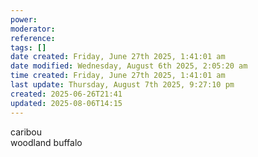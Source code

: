 ```yaml
---
power: 
moderator: 
reference: 
tags: []
date created: Friday, June 27th 2025, 1:41:01 am
date modified: Wednesday, August 6th 2025, 2:05:20 am
time created: Friday, June 27th 2025, 1:41:01 am
last update: Thursday, August 7th 2025, 9:27:10 pm
created: 2025-06-26T21:41
updated: 2025-08-06T14:15
---
```

caribou  
woodland buffalo

